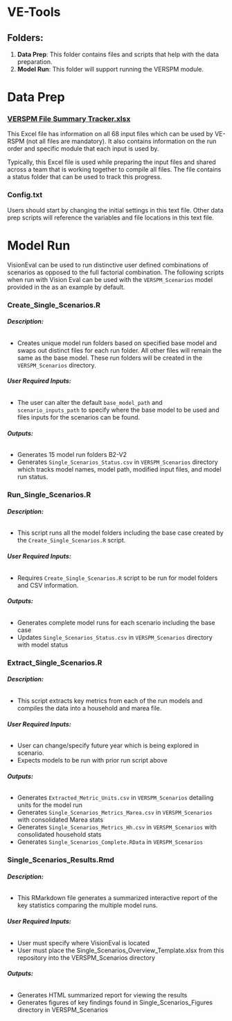 # VE-Tools

## Folders:
1. <b>Data Prep</b>: This folder contains files and scripts that help with the data preparation. 
2. <b>Model Run</b>: This folder will support running the VERSPM module. 

# Data Prep

### [VERSPM File Summary Tracker.xlsx](https://github.com/eric-englin-volpe/VE-Tools/raw/main/Data%20Prep/VERSPM%20File%20Summary%20Tracker.xlsx)

This Excel file has information on all 68 input files which can be used by VE-RSPM (not all files are mandatory). It also contains information on the run order and specific module that each input is used by. 

Typically, this Excel file is used while preparing the input files and shared across a team that is working together to compile all files. The file contains a status folder that can be used to track this progress. 

### Config.txt

Users should start by changing the initial settings in this text file. Other data prep scripts will reference the variables and file locations in this text file. 


# Model Run

VisionEval can be used to run distinctive user defined combinations of scenarios as opposed to the full factorial combination.
The following scripts when run with Vision Eval can be used with the `VERSPM_Scenarios` model provided in the as an example by default.

### Create_Single_Scenarios.R

###### <b> Description: </b>
* Creates unique model run folders based on specified base model and swaps out distinct files for each run folder. All other files will remain the same as the base model. These run folders will be created in the `VERSPM_Scenarios` directory.

###### <b> User Required Inputs: </b>
* The user can alter the default `base_model_path` and `scenario_inputs_path` to specify where the base model to be used and 
files inputs for the scenarios can be found.

###### <b> Outputs: </b>
* Generates 15 model run folders B2-V2
* Generates `Single_Scenarios_Status.csv` in `VERSPM_Scenarios` directory which tracks model names, model path, modified input files, and model run status.


### Run_Single_Scenarios.R

###### <b> Description: </b>
* This script runs all the model folders including the base case created by the `Create_Single_Scenarios.R` script.

###### <b> User Required Inputs: </b>
* Requires `Create_Single_Scenarios.R` script to be run for model folders and CSV information.

###### <b> Outputs: </b>
* Generates complete model runs for each scenario including the base case
* Updates `Single_Scenarios_Status.csv` in `VERSPM_Scenarios` directory with model status

### Extract_Single_Scenarios.R

###### <b> Description: </b>
* This script extracts key metrics from each of the run models and compiles the data into a household and marea file.

###### <b> User Required Inputs: </b>
* User can change/specify future year which is being explored in scenario.
* Expects models to be run with prior run script above

###### <b> Outputs: </b>
* Generates `Extracted_Metric_Units.csv` in `VERSPM_Scenarios` detailing units for the model run
* Generates `Single_Scenarios_Metrics_Marea.csv` in `VERSPM_Scenarios` with consolidated Marea stats
* Generates `Single_Scenarios_Metrics_Hh.csv` in `VERSPM_Scenarios` with consolidated household stats
* Generates `Single_Scenarios_Complete.RData` in `VERSPM_Scenarios`

### Single_Scenarios_Results.Rmd

###### <b>Description: </b>
* This RMarkdown file generates a summarized interactive report of the key statistics comparing the multiple model runs.

###### <b> User Required Inputs:</b>
* User must specify where VisionEval is located
* User must place the Single_Scenarios_Overview_Template.xlsx from this repository into the VERSPM_Scenarios directory


###### <b> Outputs:</b>
* Generates HTML summarized report for viewing the results
* Generates figures of key findings found in Single_Scenarios_Figures directory in VERSPM_Scenarios





